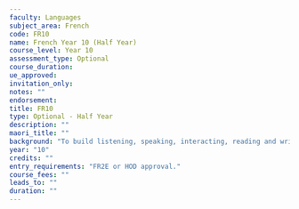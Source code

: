 ```yaml
---
faculty: Languages
subject_area: French
code: FR10
name: French Year 10 (Half Year)
course_level: Year 10
assessment_type: Optional
course_duration: 
ue_approved: 
invitation_only: 
notes: ""
endorsement: 
title: FR10
type: Optional - Half Year
description: ""
maori_title: ""
background: "To build listening, speaking, interacting, reading and writing skills. To develop grammatical knowledge and broaden vocabulary. To increase cultural knowledge. Students wishing to continue their French studies in Year 11 should select the full year course FR20."
year: "10"
credits: ""
entry_requirements: "FR2E or HOD approval."
course_fees: ""
leads_to: ""
duration: ""
---
```

